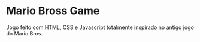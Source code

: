 # Mario Bross Game
 Jogo feito com HTML, CSS e Javascript totalmente inspirado no antigo jogo do Mario Bros.
